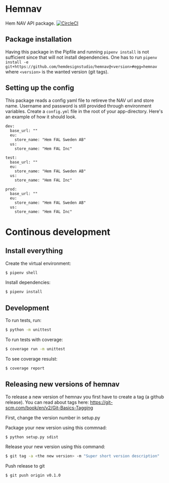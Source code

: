 # Hemnav

Hem NAV API package. [![CircleCI](https://circleci.com/gh/hemdesignstudio/hemnav.svg?style=svg)](https://circleci.com/gh/hemdesignstudio/hemnav)

## Package installation
Having this package in the Pipfile and running `pipenv install` is not sufficient since that will not install dependencies. One has to run `pipenv install -e git+https://github.com/hemdesignstudio/hemnav@<version>#egg=hemnav` where `<version>` is the wanted version (git tags).

## Setting up the config
This package reads a config yaml file to retireve the NAV url and store name. Username and password is still provided through environment variables.
Create a `config.yml` file in the root of your app-directory. Here's an example of how it should look.

```
dev:
  base_url: ""
  eu:
    store_name: "Hem FAL Sweden AB"
  us:
    store_name: "Hem FAL Inc"

test:
  base_url: ""
  eu:
    store_name: "Hem FAL Sweden AB"
  us:
    store_name: "Hem FAL Inc"

prod:
  base_url: ""
  eu:
    store_name: "Hem FAL Sweden AB"
  us:
    store_name: "Hem FAL Inc"
```

# Continous development

## Install everything
Create the virtual environment:
```sh
$ pipenv shell
```

Install dependencies:
```sh
$ pipenv install
```

## Development
To run tests, run:
```sh
$ python -m unittest
```

To run tests with coverage:
```sh
$ coverage run -m unittest
```

To see coverage resulst:
```sh
$ coverage report
```

## Releasing new versions of hemnav
To release a new version of hemnav you first have to create a tag (a github release).
You can read about tags here: https://git-scm.com/book/en/v2/Git-Basics-Tagging

First, change the version number in setup.py

Package your new version using this commnad:
```sh
$ python setup.py sdist
```
Release your new version using this command:
```sh
$ git tag -a <the new version> -m "Super short version description"
```
Push release to git
```sh
$ git push origin v0.1.0
```
